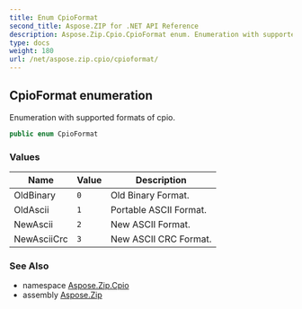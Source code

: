 ```yaml
---
title: Enum CpioFormat
second_title: Aspose.ZIP for .NET API Reference
description: Aspose.Zip.Cpio.CpioFormat enum. Enumeration with supported formats of cpio
type: docs
weight: 180
url: /net/aspose.zip.cpio/cpioformat/
---
```

## CpioFormat enumeration

Enumeration with supported formats of cpio.

```csharp
public enum CpioFormat
```

### Values

| Name | Value | Description |
| --- | --- | --- |
| OldBinary | `0` | Old Binary Format. |
| OldAscii | `1` | Portable ASCII Format. |
| NewAscii | `2` | New ASCII Format. |
| NewAsciiCrc | `3` | New ASCII CRC Format. |

### See Also

* namespace [Aspose.Zip.Cpio](../../aspose.zip.cpio/)
* assembly [Aspose.Zip](../../)


